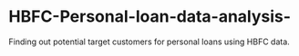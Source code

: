 # HBFC-Personal-loan-data-analysis-
Finding out potential target customers for personal loans using HBFC data.
